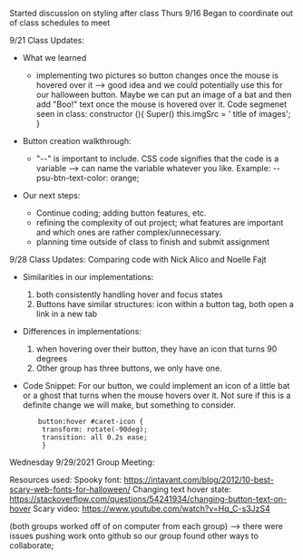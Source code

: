 Started discussion on styling after class Thurs 9/16
Began to coordinate out of class schedules to meet

9/21 Class Updates:
  - What we learned
    -  implementing two pictures so button changes once the mouse is hovered over it --> good idea and          we could potentially use this for our halloween button. Maybe we can put an image of a bat and          then add "Boo!" text once the mouse is hovered over it.
             Code segmenet seen in class:
             constructor (){
              Super()
              this.imgSrc = ' title of images';
              }
              
   - Button creation walkthrough:
        - "--" is important to include. CSS code signifies that the code is a variable --> can name the  variable whatever you like. Example: --psu-btn-text-color: orange;  
       
  - Our next steps:
    -  Continue coding; adding button features, etc.
    - refining the complexity of out project; what features are important and which ones are rather complex/unnecessary.
    - planning time outside of class to finish and submit assignment

9/28 Class Updates: Comparing code with Nick Alico and Noelle Fajt
  - Similarities in our implementations:
    1) both consistently handling hover and focus states
    2)  Buttons have similar structures: icon within a button tag, both open a link in a new tab
    
  - Differences in implementations:
     1) when hovering over their button, they have an icon that turns 90 degrees
     2) Other group has three buttons, we only have one.
     
  - Code Snippet: 
   For our button, we could implement an icon of a little bat or a ghost that turns when the mouse      hovers over it. Not sure if this is a definite change we will make, but something to consider.
```   
       button:hover #caret-icon {
        transform: rotate(-90deg);
        transition: all 0.2s ease;
        }
```

 Wednesday 9/29/2021 Group Meeting:
 
 Resources used:
 Spooky font: https://intavant.com/blog/2012/10-best-scary-web-fonts-for-halloween/
 Changing text hover state: https://stackoverflow.com/questions/54241934/changing-button-text-on-hover
 Scary video: https://www.youtube.com/watch?v=Hq_C-s3JzS4
 
 (both groups worked off of on computer from each group) --> there were issues pushing work onto github so our group found other ways to collaborate;

 
       
        
